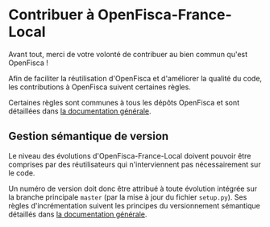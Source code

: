# Contribuer à OpenFisca-France-Local

Avant tout, merci de votre volonté de contribuer au bien commun qu'est OpenFisca !

Afin de faciliter la réutilisation d'OpenFisca et d'améliorer la qualité du code, les contributions à OpenFisca suivent certaines règles.

Certaines règles sont communes à tous les dépôts OpenFisca et sont détaillées dans [la documentation générale](https://openfisca.org/doc/contribute/guidelines.html).

## Gestion sémantique de version

Le niveau des évolutions d'OpenFisca-France-Local doivent pouvoir être comprises par des réutilisateurs qui n'interviennent pas nécessairement sur le code. 

Un numéro de version doit donc être attribué à toute évolution intégrée sur la branche principale `master` (par la mise à jour du fichier `setup.py`). Ses règles d'incrémentation suivent les principes du versionnement sémantique détaillés dans [la documentation générale](https://openfisca.org/doc/contribute/semver.html).

